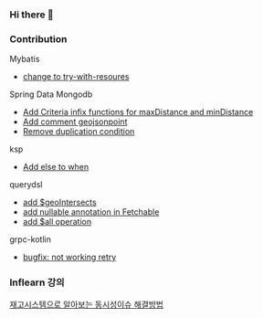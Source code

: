### Hi there 👋

### Contribution
Mybatis
  - [change to try-with-resoures](https://github.com/mybatis/mybatis-3/pull/2145)

Spring Data Mongodb
  - [Add Criteria infix functions for maxDistance and minDistance](https://github.com/spring-projects/spring-data-mongodb/pull/3761)
  - [Add comment geojsonpoint](https://github.com/spring-projects/spring-data-mongodb/pull/3956)
  - [Remove duplication condition](https://github.com/spring-projects/spring-data-mongodb/pull/3981)

ksp
  - [Add else to when](https://github.com/google/ksp/pull/869)

querydsl
  - [add $geoIntersects](https://github.com/querydsl/querydsl/pull/3195)
  - [add nullable annotation in Fetchable](https://github.com/querydsl/querydsl/pull/3245)
  - [add $all operation](https://github.com/querydsl/querydsl/pull/3254)

grpc-kotlin
  - [bugfix: not working retry](https://github.com/grpc/grpc-kotlin/pull/335)

### Inflearn 강의
[재고시스템으로 알아보는 동시성이슈 해결방법](https://inf.run/Mitm)
